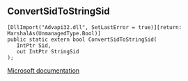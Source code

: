 ## ConvertSidToStringSid

```
[DllImport("Advapi32.dll", SetLastError = true)][return: MarshalAs(UnmanagedType.Bool)]
public static extern bool ConvertSidToStringSid(
   IntPtr Sid,
   out IntPtr StringSid
);
```

[Microsoft documentation](TODO)
